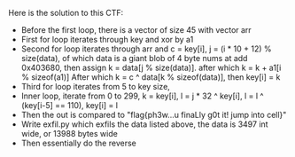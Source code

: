 Here is the solution to this CTF:

- Before the first loop, there is a vector of size 45 with vector arr 
- First for loop iterates through key and xor by a1
- Second for loop iterates through arr and c = key[i], j = (i * 10 + 12) % size(data), of which data is a giant blob of 4 byte nums at add 0x403680, then assign k = data[j % size(data)]. after which k = k + a1[i % sizeof(a1)] After which k = c ^ data[k % sizeof(data)], then key[i] = k
- Third for loop iterates from 5 to key size, 
- Inner loop, iterate from 0 to 299, k = key[i], l = j * 32 ^ key[i], l = l ^ (key[i-5] == 110), key[i] = l
- Then the out is compared to "flag{ph3w...u finaLly g0t it! jump into cell}"
- Write exfil.py which exfils the data listed above, the data is 3497 int wide, or 13988 bytes wide
- Then essentially do the reverse
